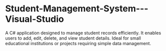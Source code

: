 # Student-Management-System---Visual-Studio
A C# application designed to manage student records efficiently. It enables users to add, edit, delete, and view student details. Ideal for small educational institutions or projects requiring simple data management.
